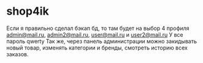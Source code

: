# shop4ik
Если я правильно сделал бэкап бд, то там будет на выбор 4 профиля admin@mail.ru, admin2@mail.ru, user@mail.ru и user2@mail.ru У все пароль qwerty
Так же, через панель администрации можно закидывать новый товар, изменять категории и бренды, смотреть историю всех заказов.
